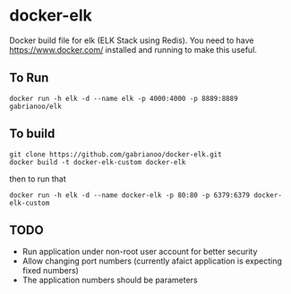 # docker-elk
Docker build file for elk (ELK Stack using Redis). You need to have https://www.docker.com/ installed and running to make this useful.

To Run
------

```
docker run -h elk -d --name elk -p 4000:4000 -p 8889:8889 gabrianoo/elk
```

To build
--------

```
git clone https://github.com/gabrianoo/docker-elk.git
docker build -t docker-elk-custom docker-elk
```

then to run that

```
docker run -h elk -d --name docker-elk -p 80:80 -p 6379:6379 docker-elk-custom
```

TODO
----
* Run application under non-root user account for better security
* Allow changing port numbers (currently afaict application is expecting fixed numbers)
* The application numbers should be parameters
